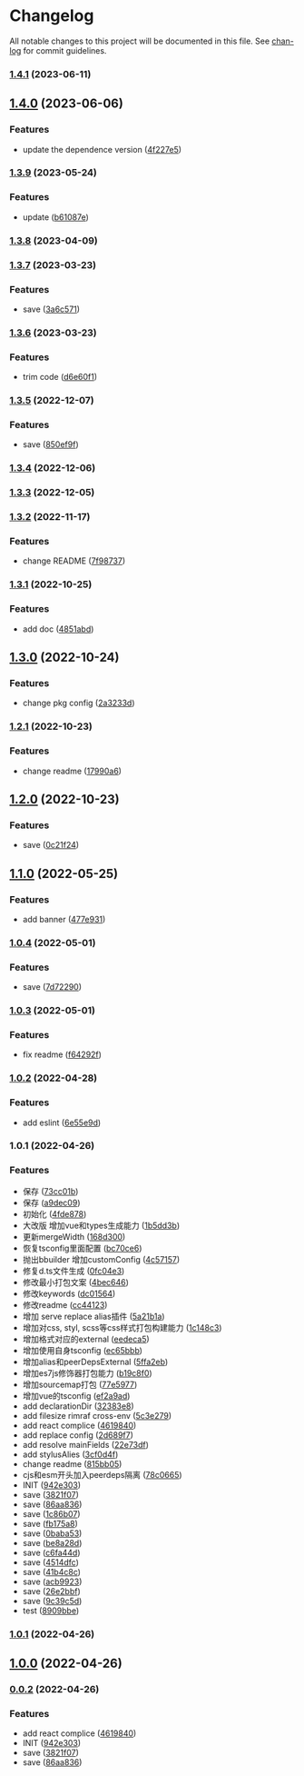 # Changelog

All notable changes to this project will be documented in this file. See [chan-log](https://github.com/conventional-changelog/chan-log) for commit guidelines.

### [1.4.1](https://github.com/YanPanMichael/struk/compare/v1.4.0...v1.4.1) (2023-06-11)

## [1.4.0](https://github.com/YanPanMichael/struk/compare/v1.3.9...v1.4.0) (2023-06-06)


### Features

* update the dependence version ([4f227e5](https://github.com/YanPanMichael/struk/commit/4f227e5811bde8d1d134c26e7fcabc5e02dff059))

### [1.3.9](https://github.com/YanPanMichael/struk/compare/v1.3.8...v1.3.9) (2023-05-24)


### Features

* update ([b61087e](https://github.com/YanPanMichael/struk/commit/b61087e4d9ef87618f9b053c43a950d8138ea319))

### [1.3.8](https://github.com/YanPanMichael/struk/compare/v1.3.7...v1.3.8) (2023-04-09)

### [1.3.7](https://github.com/YanPanMichael/struk/compare/v1.3.6...v1.3.7) (2023-03-23)


### Features

* save ([3a6c571](https://github.com/YanPanMichael/struk/commit/3a6c57165d5b2deeda16f570cea05d282c059932))

### [1.3.6](https://github.com/YanPanMichael/struk/compare/v1.3.5...v1.3.6) (2023-03-23)


### Features

* trim code ([d6e60f1](https://github.com/YanPanMichael/struk/commit/d6e60f1c3b3354cd191222b5858b53e292168721))

### [1.3.5](https://github.com/YanPanMichael/struk/compare/v1.3.4...v1.3.5) (2022-12-07)


### Features

* save ([850ef9f](https://github.com/YanPanMichael/struk/commit/850ef9fb548bf5b451b1a3e75c0d69d293e6ac6c))

### [1.3.4](https://github.com/YanPanMichael/struk/compare/v1.3.3...v1.3.4) (2022-12-06)

### [1.3.3](https://github.com/YanPanMichael/struk/compare/v1.3.2...v1.3.3) (2022-12-05)

### [1.3.2](https://github.com/YanPanMichael/struk/compare/v1.3.1...v1.3.2) (2022-11-17)


### Features

* change README ([7f98737](https://github.com/YanPanMichael/struk/commit/7f9873754f39c1839897d55dd7395386a0029e52))

### [1.3.1](https://github.com/YanPanMichael/struk/compare/v1.3.0...v1.3.1) (2022-10-25)


### Features

* add doc ([4851abd](https://github.com/YanPanMichael/struk/commit/4851abd278c21b9dc405e9006e1068067eab059e))

## [1.3.0](https://github.com/YanPanMichael/struk/compare/v1.2.1...v1.3.0) (2022-10-24)


### Features

* change pkg config ([2a3233d](https://github.com/YanPanMichael/struk/commit/2a3233d9c26238be210e6b6b0e830320ebcd45c5))

### [1.2.1](https://github.com/YanPanMichael/struk/compare/v1.2.0...v1.2.1) (2022-10-23)


### Features

* change readme ([17990a6](https://github.com/YanPanMichael/struk/commit/17990a6ebfb30394c6daeeedecfc76c6cf4cefac))

## [1.2.0](https://github.com/YanPanMichael/struk/compare/v1.1.0...v1.2.0) (2022-10-23)


### Features

* save ([0c21f24](https://github.com/YanPanMichael/struk/commit/0c21f24556d4d553c2895117dcdb7572439800ea))

## [1.1.0](https://github.com/YanPanMichael/struk/compare/v1.0.4...v1.1.0) (2022-05-25)


### Features

* add banner ([477e931](https://github.com/YanPanMichael/struk/commit/477e931c58b6c9fcfe37ca30ccd2e8f26859c79f))

### [1.0.4](https://github.com/YanPanMichael/struk/compare/v1.0.3...v1.0.4) (2022-05-01)


### Features

* save ([7d72290](https://github.com/YanPanMichael/struk/commit/7d72290fe95c0a59e4c6d1b5ec7ebf37a089df29))

### [1.0.3](https://github.com/YanPanMichael/struk/compare/v1.0.2...v1.0.3) (2022-05-01)


### Features

* fix readme ([f64292f](https://github.com/YanPanMichael/struk/commit/f64292f693775a23f22afd709d171ccdd6056dcd))

### [1.0.2](https://github.com/YanPanMichael/struk/compare/v1.0.1...v1.0.2) (2022-04-28)


### Features

* add eslint ([6e55e9d](https://github.com/YanPanMichael/struk/commit/6e55e9db6c02690edc8b7f7881bac504368a3a3b))

### 1.0.1 (2022-04-26)


### Features

* 保存 ([73cc01b](https://github.com/YanPanMichael/struk/commit/73cc01bbd494dcf4b39f48939ecca764e713232a))
* 保存 ([a9dec09](https://github.com/YanPanMichael/struk/commit/a9dec09f3016973fa5bd20f6e61016edb1f9531b))
* 初始化 ([4fde878](https://github.com/YanPanMichael/struk/commit/4fde878f8a83afc2df7d013a717ec476e059fa25))
* 大改版 增加vue和types生成能力 ([1b5dd3b](https://github.com/YanPanMichael/struk/commit/1b5dd3b5a3941d0b0e0916bdc94126bce947b407))
* 更新mergeWidth ([168d300](https://github.com/YanPanMichael/struk/commit/168d300d2ecfed6af997af5edcd956db7677f187))
* 恢复tsconfig里面配置 ([bc70ce6](https://github.com/YanPanMichael/struk/commit/bc70ce6bcd6faa34c1c0d0812f7335b97ae60e9f))
* 抛出bbuilder 增加customConfig ([4c57157](https://github.com/YanPanMichael/struk/commit/4c57157fd761ec05dda6d3ce498caaed1bbd5bee))
* 修复d.ts文件生成 ([0fc04e3](https://github.com/YanPanMichael/struk/commit/0fc04e302fefff0ded2562b03fdada783999b8ec))
* 修改最小打包文案 ([4bec646](https://github.com/YanPanMichael/struk/commit/4bec646adfe2c37200d1197e17f4b4b6c1e6b07a))
* 修改keywords ([dc01564](https://github.com/YanPanMichael/struk/commit/dc015645aff9c021b405234f52ae20befbf55f06))
* 修改readme ([cc44123](https://github.com/YanPanMichael/struk/commit/cc4412341de6c4eb49709a4066917a3c2f4f4db9))
* 增加 serve replace alias插件 ([5a21b1a](https://github.com/YanPanMichael/struk/commit/5a21b1a9c3e8ccafa28842fd06efd27ce7a3cbb7))
* 增加对css, styl, scss等css样式打包构建能力 ([1c148c3](https://github.com/YanPanMichael/struk/commit/1c148c36cca7533908047c521538250bc001d5bc))
* 增加格式对应的external ([eedeca5](https://github.com/YanPanMichael/struk/commit/eedeca5b0c551b46570e250f218740ccce280e2b))
* 增加使用自身tsconfig ([ec65bbb](https://github.com/YanPanMichael/struk/commit/ec65bbb738e4d3aad5adceaec1962aa2eafbf920))
* 增加alias和peerDepsExternal ([5ffa2eb](https://github.com/YanPanMichael/struk/commit/5ffa2eb1585e6d0c5771bec68ff54d4d870d5e8d))
* 增加es7js修饰器打包能力 ([b19c8f0](https://github.com/YanPanMichael/struk/commit/b19c8f0e7d65ff1f14c11dc06e784d082d49d8df))
* 增加sourcemap打包 ([77e5977](https://github.com/YanPanMichael/struk/commit/77e5977f3f281098bc021081828ac27670fcd173))
* 增加vue的tsconfig ([ef2a9ad](https://github.com/YanPanMichael/struk/commit/ef2a9adc818e407713562331c705df987dd0a5fa))
* add declarationDir ([32383e8](https://github.com/YanPanMichael/struk/commit/32383e80170d935076a71673c42f0e1338040bdc))
* add filesize rimraf cross-env ([5c3e279](https://github.com/YanPanMichael/struk/commit/5c3e279cba19892d9b27d25d708bf9ebf438dd86))
* add react complice ([4619840](https://github.com/YanPanMichael/struk/commit/4619840694dc83d8778b44065df0a2c3a48ed4e7))
* add replace config ([2d689f7](https://github.com/YanPanMichael/struk/commit/2d689f7e8cce47110ce4b365ca1f64d1cf700909))
* add resolve mainFields ([22e73df](https://github.com/YanPanMichael/struk/commit/22e73dfd32f437650ab94970d75c7fc79eebcff8))
* add stylusAlies ([3cf0d4f](https://github.com/YanPanMichael/struk/commit/3cf0d4ff24f65e04fa81c881a88f71e018c2de58))
* change readme ([815bb05](https://github.com/YanPanMichael/struk/commit/815bb0556417af59a9f765bb8b070c497468913e))
* cjs和esm开头加入peerdeps隔离 ([78c0665](https://github.com/YanPanMichael/struk/commit/78c06656bce670dde0d462ef0d5f992b57d50af2))
* INIT ([942e303](https://github.com/YanPanMichael/struk/commit/942e3039e0a1b1841b34ba7e96fb88463558f40d))
* save ([3821f07](https://github.com/YanPanMichael/struk/commit/3821f073d6184809d275585becaaeb50e678a0f0))
* save ([86aa836](https://github.com/YanPanMichael/struk/commit/86aa836da0155f480a9117586ce63c21df06d7c4))
* save ([1c86b07](https://github.com/YanPanMichael/struk/commit/1c86b075732e33a1c2d5903e33ab3953a429fb59))
* save ([fb175a8](https://github.com/YanPanMichael/struk/commit/fb175a841310e69f4866300f42d27dc6a7577d9b))
* save ([0baba53](https://github.com/YanPanMichael/struk/commit/0baba531298d66a5c1ad4fadda666e212cca6012))
* save ([be8a28d](https://github.com/YanPanMichael/struk/commit/be8a28d24cf1521be72bb80133ae78ef1e7dc543))
* save ([c6fa44d](https://github.com/YanPanMichael/struk/commit/c6fa44d5b083687134ddaee1ae289a4ed9b0c3bb))
* save ([4514dfc](https://github.com/YanPanMichael/struk/commit/4514dfc3b4c1f78107bb44ef8e17ea8d5a027be0))
* save ([41b4c8c](https://github.com/YanPanMichael/struk/commit/41b4c8ce531d5567705e21dc3404e68dfe3e94a1))
* save ([acb9923](https://github.com/YanPanMichael/struk/commit/acb9923a67a6bd1908be7c784e60d0be82ded718))
* save ([26e2bbf](https://github.com/YanPanMichael/struk/commit/26e2bbf3b52009166fea1eea47ce309886799130))
* save ([9c39c5d](https://github.com/YanPanMichael/struk/commit/9c39c5dd612dd7aa2f00dac6979d7915372daa98))
* test ([8909bbe](https://github.com/YanPanMichael/struk/commit/8909bbe671fe90bf91f53afd45fa2ea0fe235f3e))

### [1.0.1](https://github.com/YanPanMichael/struk/compare/v0.0.2...v1.0.1) (2022-04-26)

## [1.0.0](https://github.com/YanPanMichael/struk/compare/v0.0.2...v1.0.0) (2022-04-26)

### [0.0.2](https://github.com/YanPanMichael/struk/compare/v1.3.1...v0.0.2) (2022-04-26)


### Features

* add react complice ([4619840](https://github.com/YanPanMichael/struk/commit/4619840694dc83d8778b44065df0a2c3a48ed4e7))
* INIT ([942e303](https://github.com/YanPanMichael/struk/commit/942e3039e0a1b1841b34ba7e96fb88463558f40d))
* save ([3821f07](https://github.com/YanPanMichael/struk/commit/3821f073d6184809d275585becaaeb50e678a0f0))
* save ([86aa836](https://github.com/YanPanMichael/struk/commit/86aa836da0155f480a9117586ce63c21df06d7c4))

